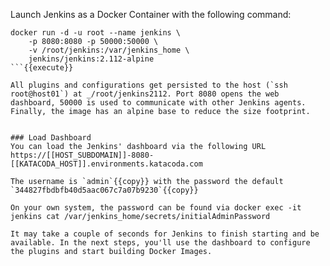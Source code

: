 
Launch Jenkins as a Docker Container with the following command:

```
docker run -d -u root --name jenkins \
    -p 8080:8080 -p 50000:50000 \
    -v /root/jenkins:/var/jenkins_home \
    jenkins/jenkins:2.112-alpine
```{{execute}}

All plugins and configurations get persisted to the host (`ssh root@host01`) at _/root/jenkins2112. Port 8080 opens the web dashboard, 50000 is used to communicate with other Jenkins agents. Finally, the image has an alpine base to reduce the size footprint.


### Load Dashboard
You can load the Jenkins' dashboard via the following URL https://[[HOST_SUBDOMAIN]]-8080-[[KATACODA_HOST]].environments.katacoda.com

The username is `admin`{{copy}} with the password the default `344827fbdbfb40d5aac067c7a07b9230`{{copy}}

On your own system, the password can be found via docker exec -it jenkins cat /var/jenkins_home/secrets/initialAdminPassword

It may take a couple of seconds for Jenkins to finish starting and be available. In the next steps, you'll use the dashboard to configure the plugins and start building Docker Images.

